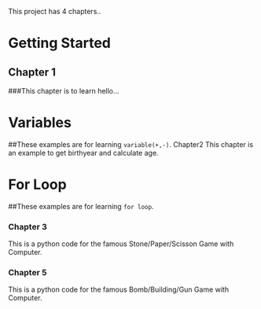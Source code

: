 This project has 4 chapters..

# Getting Started

## Chapter 1
###This chapter is to learn hello...

# Variables
 ##These examples are for learning `variable(+,-)`.
 Chapter2
This chapter is an example to get birthyear and calculate age. 

# For Loop

##These examples are for learning `for loop`.

### Chapter 3
This is a python code for the famous Stone/Paper/Scisson Game with Computer. 

### Chapter 5
This is a python code for the famous Bomb/Building/Gun Game with Computer.
